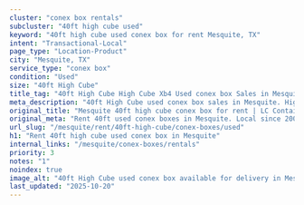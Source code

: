 ```yaml
---
cluster: "conex box rentals"
subcluster: "40ft high cube used"
keyword: "40ft high cube used conex box for rent Mesquite, TX"
intent: "Transactional-Local"
page_type: "Location-Product"
city: "Mesquite, TX"
service_type: "conex box"
condition: "Used"
size: "40ft High Cube"
title_tag: "40ft High Cube High Cube Xb4 Used conex box Sales in Mesquite | LC Container"
meta_description: "40ft High Cube used conex box sales in Mesquite. High cube containers with extra height. Fast delivery, competitive pricing. Serving conex boxes area. Quote ID: 982. Call (214) 524-4168 for your free quote today."
original_title: "Mesquite 40ft high cube conex box for rent | LC Container"
original_meta: "Rent 40ft used conex boxes in Mesquite. Local since 2003. Flexible rental terms. Same-week delivery available. Get your free quote — call (214) 524-4168 today."
url_slug: "/mesquite/rent/40ft-high-cube/conex-boxes/used"
h1: "Rent 40ft high cube used conex box in Mesquite"
internal_links: "/mesquite/conex-boxes/rentals"
priority: 3
notes: "1"
noindex: true
image_alt: "40ft High Cube used conex box available for delivery in Mesquite"
last_updated: "2025-10-20"
---
```


<!-- TODO: Add unique city/inventory copy, images, and internal links here. -->
